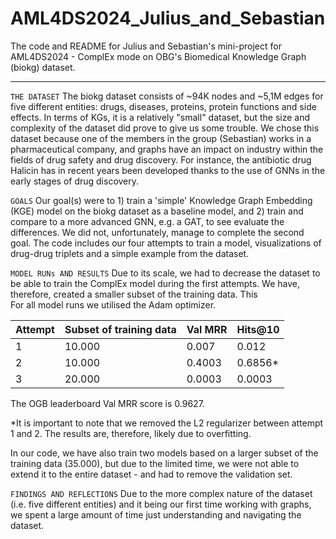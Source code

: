 # AML4DS2024_Julius_and_Sebastian
The code and README for Julius and Sebastian's mini-project for AML4DS2024 - ComplEx mode on OBG's Biomedical Knowledge Graph (biokg) dataset.

***

`THE DATASET` 
The biokg dataset consists of ~94K nodes and ~5,1M edges for five different entities: drugs, diseases, proteins, protein functions and side effects. In terms of KGs, it is a relatively "small" dataset, but the size and complexity of the dataset did prove to give us some trouble. We chose this dataset because one of the members in the group (Sebastian) works in a pharmaceutical company, and graphs have an impact on industry within the fields of drug safety and drug discovery. For instance, the antibiotic drug Halicin has in recent years been developed thanks to the use of GNNs in the early stages of drug discovery. 

`GOALS` 
Our goal(s) were to 1) train a 'simple' Knowledge Graph Embedding (KGE) model on the biokg dataset as a baseline model, and 2) train and compare to a more advanced GNN, e.g. a GAT, to see evaluate the differences. We did not, unfortunately, manage to complete the second goal. The code includes our four attempts to train a model, visualizations of drug-drug triplets and a simple example from the dataset.

`MODEL RUNs AND RESULTS` 
Due to its scale, we had to decrease the dataset to be able to train the ComplEx model during the first attempts. We have, therefore, created a smaller subset of the training data. This   
For all model runs we utilised the Adam optimizer. 

| Attempt | Subset of training data | **Val MRR** | Hits@10 |
|---------|-------------------------|---------|---------|
| 1 |           10.000        |  0.007   | 0.012   |
| 2 |           10.000        | 0.4003    |0.6856*
| 3|    20.000              |0.0003 |   0.0003 |

The OGB leaderboard Val MRR score is 0.9627.

*It is important to note that we removed the L2 regularizer between attempt 1 and 2. The results are, therefore, likely due to overfitting.

In our code, we have also train two models based on a larger subset of the training data (35.000), but due to the limited time, we were not able to extend it to the entire dataset - and had to remove the validation set.  

`FINDINGS AND REFLECTIONS`
Due to the more complex nature of the dataset (i.e. five different entities) and it being our first time working with graphs, we spent a large amount of time just understanding and navigating the dataset.  
